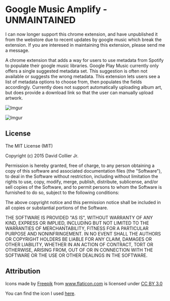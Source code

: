 # Google Music Amplify - UNMAINTAINED

I can now longer support this chrome extension, and have unpublished it from the webstore due to recent updates by google music which break the extension. If you are interesed in maintaining this extension, please send me a message.

A chrome extension that adds a way for users to use metadata from Spotify to populate their google music libraries. Google Play Music currently only offers a single suggested metadata set. This suggestion is often not available or suggests the wrong metadata. This extension lets users see a list of metadata options to choose from, then populates the fields accordingly. Currently does not support automatically uploading album art, but does provide a download link so that the user can manually upload artwork.

![Imgur](http://i.imgur.com/4Gml8Iu.png)

![Imgur](http://i.imgur.com/ux8Dzyp.png)

## License
The MIT License (MIT)

Copyright (c) 2015 David Collier Jr.

Permission is hereby granted, free of charge, to any person obtaining a copy of this software and associated documentation files (the "Software"), to deal in the Software without restriction, including without limitation the rights to use, copy, modify, merge, publish, distribute, sublicense, and/or sell copies of the Software, and to permit persons to whom the Software is furnished to do so, subject to the following conditions:

The above copyright notice and this permission notice shall be included in all copies or substantial portions of the Software.

THE SOFTWARE IS PROVIDED "AS IS", WITHOUT WARRANTY OF ANY KIND, EXPRESS OR IMPLIED, INCLUDING BUT NOT LIMITED TO THE WARRANTIES OF MERCHANTABILITY, FITNESS FOR A PARTICULAR PURPOSE AND NONINFRINGEMENT. IN NO EVENT SHALL THE AUTHORS OR COPYRIGHT HOLDERS BE LIABLE FOR ANY CLAIM, DAMAGES OR OTHER LIABILITY, WHETHER IN AN ACTION OF CONTRACT, TORT OR OTHERWISE, ARISING FROM, OUT OF OR IN CONNECTION WITH THE SOFTWARE OR THE USE OR OTHER DEALINGS IN THE SOFTWARE.

## Attribution
Icons made by <a href="http://www.freepik.com" title="Freepik">Freepik</a> from <a href="http://www.flaticon.com" title="Flaticon">www.flaticon.com</a> is licensed under <a href="http://creativecommons.org/licenses/by/3.0/" title="Creative Commons BY 3.0">CC BY 3.0</a>

You can find the icon I used [here](http://www.flaticon.com/free-icon/sound-bars-pulse_65129).

